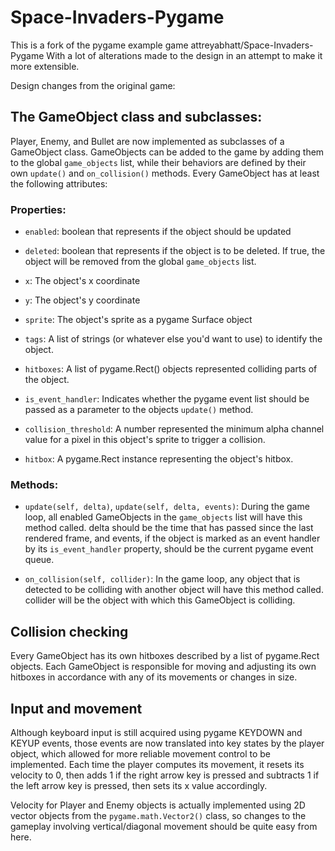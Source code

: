 Space-Invaders-Pygame
=====================

This is a fork of the pygame example game attreyabhatt/Space-Invaders-Pygame With a lot of alterations made to the design in an attempt to make it 
more extensible.

Design changes from the original game:

The GameObject class and subclasses:
------------------------------------

Player, Enemy, and Bullet are now implemented as subclasses of a GameObject class. GameObjects can be added to the game by adding them to the global `game_objects` list, while their behaviors are defined by their own `update()` and `on_collision()` methods. Every GameObject has at least the following attributes:

### Properties:

- `enabled`: boolean that represents if the object should be updated

- `deleted`: boolean that represents if the object is to be deleted. If true, the object will be removed from the global `game_objects` list.

- `x`: The object's x coordinate

- `y`: The object's y coordinate

- `sprite`: The object's sprite as a pygame Surface object

- `tags`: A list of strings (or whatever else you'd want to use) to identify the object.

- `hitboxes`: A list of pygame.Rect() objects represented colliding parts of the object.

- `is_event_handler`: Indicates whether the pygame event list should be passed as a parameter to the objects `update()` method.

- `collision_threshold`: A number represented the minimum alpha channel value for a pixel in this object's sprite to trigger a collision.

- `hitbox`: A pygame.Rect instance representing the object's hitbox.

### Methods:

- `update(self, delta)`,
`update(self, delta, events)`: During the game loop, all enabled GameObjects in the `game_objects` list will have this method called. delta should be the time that has passed since the last rendered frame, and events, if the object is marked as an event handler by its `is_event_handler` property, should be the current pygame event queue.

- `on_collision(self, collider)`: In the game loop, any object that is detected to be colliding with another object will have this method called. collider will be the object with which this GameObject is colliding.

Collision checking
------------------

Every GameObject has its own hitboxes described by a list of pygame.Rect objects.
Each GameObject is responsible for moving and adjusting its own hitboxes in accordance with any of its movements or changes in size.

Input and movement
------------------
Although keyboard input is still acquired using pygame KEYDOWN and KEYUP events, those events are now translated into key states by the player object, which allowed for more reliable movement control to be implemented. Each time the player computes its movement, it resets its velocity to 0, then adds 1 if the right arrow key is pressed and subtracts 1 if the left arrow key is pressed, then sets its x value accordingly.

Velocity for Player and Enemy objects is actually implemented using 2D vector objects from the `pygame.math.Vector2()` class, so changes to the gameplay involving vertical/diagonal movement should be quite easy from here.

